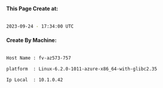 
   
#### This Page Create at:

```bash

2023-09-24 - 17:34:00 UTC

```

#### Create By Machine:

```bash

Host Name : fv-az573-757

platform  : Linux-6.2.0-1011-azure-x86_64-with-glibc2.35

Ip Local  : 10.1.0.42

```

